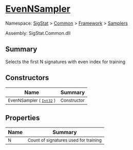 # [EvenNSampler](./EvenNSampler.md)

Namespace: [SigStat]() > [Common](./../../README.md) > [Framework]() > [Samplers](./README.md)

Assembly: SigStat.Common.dll

## Summary
Selects the first N signatures with even index for training

## Constructors

| Name | Summary | 
| --- | --- | 
| <sub>EvenNSampler ( [`Int32`](https://docs.microsoft.com/en-us/dotnet/api/System.Int32) )</sub><div style="z-index: 1; position: absolute;"><img width=200/></div>| <sub>Constructor</sub>| <br>


## Properties

| Name | Summary | 
| --- | --- | 
| <sub>N</sub><div style="z-index: 1; position: absolute;"><img width=200/></div>| <sub>Count of signatures used for training</sub>| <br>


